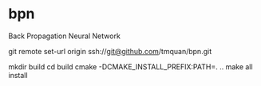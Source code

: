 bpn
===

Back Propagation Neural Network

git remote set-url origin ssh://git@github.com/tmquan/bpn.git

mkdir build
cd build
cmake -DCMAKE_INSTALL_PREFIX:PATH=. ..
make all install
